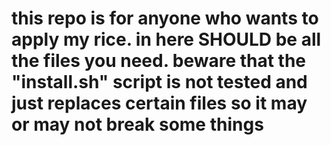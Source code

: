# this repo is for anyone who wants to apply my rice. in here SHOULD be all the files you need. beware that the "install.sh" script is not tested and just replaces certain files so it may or may not break some things
